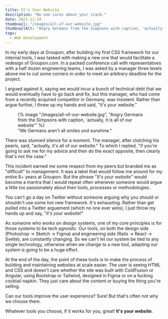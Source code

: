 ```yaml
---
title: It's Your Website
description: "No one cares about your stack."
date: 2021-11-24
thumbnail: "/images/all-of-our-website.jpg"
thumbnailAlt: "Angry Germans from the Simpsons with caption, 'actually, it is all of our website'"
tags:
  - Web Development
---
```


<p>In my early days at Groupon, after building my first CSS framework for our internal tools, I was tasked with making a new one that would facilitate a redesign of Groupon.com. In a packed conference call with representatives with a half dozen engineering teams, I was asked by a manager three levels above me to cut some corners in order to meet an arbitrary deadline for the project.</p>

<p>I argued against it, saying we would incur a bunch of technical debt that we would eventually have to go back and fix, but this manager, who had come from a recently acquired competitor in Germany, was insistent. Rather than argue further, I threw up my hands and said, "it's your website."</p>

<figure>
  {% image "/images/all-of-our-website.jpg", "Angry Germans from the Simpsons with caption, 'actually, it is all of our website'" %}
  <figcaption>
    "We Germans aren't all smiles und sunshine."
  </figcaption>
</figure>

<p>There was stunned silence for a moment. The manager, after clutching his pearls, said, "actually, it's all of our website." To which I replied, "if you're going to ask me for my advice and then do the exact opposite, then clearly that's not the case."</p>

<p>This incident earned me some respect from my peers but branded me as "difficult" to management. It was a label that would follow me around for my entire 8+ years at Groupon. But the phrase "<em>It's your website</em>" would become a mantra that I would repeat often whenever someone would argue a little too passionately about their tools, processes or methodologies.</p>

<p>You can't go a day on Twitter without someone arguing why you should or shouldn't use some hot new framework. It's exhausting. Rather than get pulled into a Twitter arguement (which no one ever wins), I just throw my hands up and say, "<em>it's your website</em>!"</p>

<p>As someone who works on design systems, one of my core principles is for those systems to be tech agnositc. Our tools, on both the design side (Photoshop -> Sketch -> Figma) and engineering side (Rails -> React -> Svelte), are constantly changing. So we can't let our system be tied to any single technology, otherwise when we change to a new tool, adapting our system is going to be a huge effort.</p>

<p>At the end of the day, the point of these tools is to make the process of building and maintaining websites at scale easier. The user is seeing HTML and CSS and doesn't care whether the site was built with ColdFusion or Angular, using Bootstrap or Tailwind, designed in Figma or on a fucking cocktail napkin. They just care about the content or buying the thing you're selling.</p>

<p>Can our tools improve the user experience? Sure! But that's often not why we choose them.</p>

<p>Whatever tools you choose, if it works for you, great! <strong>It's your website</strong>.</p>